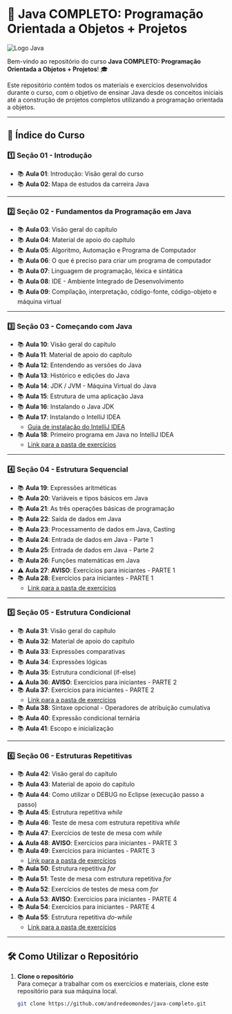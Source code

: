# 🚀 **Java COMPLETO: Programação Orientada a Objetos + Projetos**

![Logo Java](https://i.redd.it/1r6z9ip45i861.png)

Bem-vindo ao repositório do curso **Java COMPLETO: Programação Orientada a Objetos + Projetos**! 🎓

Este repositório contém todos os materiais e exercícios desenvolvidos durante o curso, com o objetivo de ensinar Java desde os conceitos iniciais até a construção de projetos completos utilizando a programação orientada a objetos.

---

## 📑 **Índice do Curso**

### 1️⃣ **Seção 01 - Introdução**
- 📚 **Aula 01**: Introdução: Visão geral do curso  
- 📚 **Aula 02**: Mapa de estudos da carreira Java

---

### 2️⃣ **Seção 02 - Fundamentos da Programação em Java**
- 📚 **Aula 03**: Visão geral do capítulo  
- 📚 **Aula 04**: Material de apoio do capítulo  
- 📚 **Aula 05**: Algoritmo, Automação e Programa de Computador  
- 📚 **Aula 06**: O que é preciso para criar um programa de computador  
- 📚 **Aula 07**: Linguagem de programação, léxica e sintática  
- 📚 **Aula 08**: IDE - Ambiente Integrado de Desenvolvimento  
- 📚 **Aula 09**: Compilação, interpretação, código-fonte, código-objeto e máquina virtual

---

### 3️⃣ **Seção 03 - Começando com Java**
- 📚 **Aula 10**: Visão geral do capítulo  
- 📚 **Aula 11**: Material de apoio do capítulo  
- 📚 **Aula 12**: Entendendo as versões do Java  
- 📚 **Aula 13**: Histórico e edições do Java  
- 📚 **Aula 14**: JDK / JVM - Máquina Virtual do Java  
- 📚 **Aula 15**: Estrutura de uma aplicação Java  
- 📚 **Aula 16**: Instalando o Java JDK  
- 📚 **Aula 17**: Instalando o IntelliJ IDEA  
    - [Guia de instalação do IntelliJ IDEA](https://www.jetbrains.com/idea/download/)  
- 📚 **Aula 18**: Primeiro programa em Java no IntelliJ IDEA  
    - [Link para a pasta de exercícios](https://github.com/andredeomondes/java-completo/tree/main/s03c18_introducao/primeiro-programa)

---

### 4️⃣ **Seção 04 - Estrutura Sequencial**
- 📚 **Aula 19**: Expressões aritméticas  
- 📚 **Aula 20**: Variáveis e tipos básicos em Java  
- 📚 **Aula 21**: As três operações básicas de programação  
- 📚 **Aula 22**: Saída de dados em Java  
- 📚 **Aula 23**: Processamento de dados em Java, Casting  
- 📚 **Aula 24**: Entrada de dados em Java - Parte 1  
- 📚 **Aula 25**: Entrada de dados em Java - Parte 2  
- 📚 **Aula 26**: Funções matemáticas em Java  
- ⚠️ **Aula 27**: **AVISO**: Exercícios para iniciantes - PARTE 1  
- 📚 **Aula 28**: Exercícios para iniciantes - PARTE 1  
    - [Link para a pasta de exercícios](https://github.com/andredeomondes/java-completo/tree/main/s04c30_estrutura_sequencial)

---

### 5️⃣ **Seção 05 - Estrutura Condicional**
- 📚 **Aula 31**: Visão geral do capítulo  
- 📚 **Aula 32**: Material de apoio do capítulo  
- 📚 **Aula 33**: Expressões comparativas  
- 📚 **Aula 34**: Expressões lógicas  
- 📚 **Aula 35**: Estrutura condicional (if-else)  
- ⚠️ **Aula 36**: **AVISO**: Exercícios para iniciantes - PARTE 2  
- 📚 **Aula 37**: Exercícios para iniciantes - PARTE 2  
    - [Link para a pasta de exercícios](#)  
- 📚 **Aula 38**: Sintaxe opcional - Operadores de atribuição cumulativa  
- 📚 **Aula 40**: Expressão condicional ternária  
- 📚 **Aula 41**: Escopo e inicialização

---

### 6️⃣ **Seção 06 - Estruturas Repetitivas**
- 📚 **Aula 42**: Visão geral do capítulo  
- 📚 **Aula 43**: Material de apoio do capítulo  
- 📚 **Aula 44**: Como utilizar o DEBUG no Eclipse (execução passo a passo)  
- 📚 **Aula 45**: Estrutura repetitiva *while*  
- 📚 **Aula 46**: Teste de mesa com estrutura repetitiva *while*  
- 📚 **Aula 47**: Exercícios de teste de mesa com *while*  
- ⚠️ **Aula 48**: **AVISO**: Exercícios para iniciantes - PARTE 3  
- 📚 **Aula 49**: Exercícios para iniciantes - PARTE 3  
    - [Link para a pasta de exercícios](#)  
- 📚 **Aula 50**: Estrutura repetitiva *for*  
- 📚 **Aula 51**: Teste de mesa com estrutura repetitiva *for*  
- 📚 **Aula 52**: Exercícios de testes de mesa com *for*  
- ⚠️ **Aula 53**: **AVISO**: Exercícios para iniciantes - PARTE 4  
- 📚 **Aula 54**: Exercícios para iniciantes - PARTE 4  
- 📚 **Aula 55**: Estrutura repetitiva *do-while*  
    - [Link para a pasta de exercícios](#)

---

## 🛠 **Como Utilizar o Repositório**

1. **Clone o repositório**  
   Para começar a trabalhar com os exercícios e materiais, clone este repositório para sua máquina local.

   ```bash
   git clone https://github.com/andredeomondes/java-completo.git
